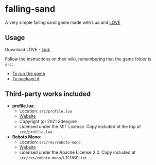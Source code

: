 # falling-sand

A very simple falling sand game made with Lua and [LÖVE](https://love2d.org/)

## Usage

Download LÖVE - [Link](https://love2d.org/)

Follow the instructions on their wiki, remembering that the game folder is `src`:

- [To run the game](https://love2d.org/wiki/Getting_Started#Running_Games)
- [To package it](https://love2d.org/wiki/Game_Distribution)

## Third-party works included

- **profile.lua**:
  - Location: `src/profile.lua`
  - [Website](https://github.com/2dengine/profile.lua)
  - Copyright (c) 2021 2dengine
  - Licensed under the MIT License. Copy included at the top of `src/profile.lua`
- **Roboto Mono**:
  - Location: `src/res/roboto-mono`
  - [Website](https://fonts.google.com/specimen/Roboto+Mono)
  - Licensed under the Apache License 2.0. Copy included at `src/res/roboto-mono/LICENSE.txt`
